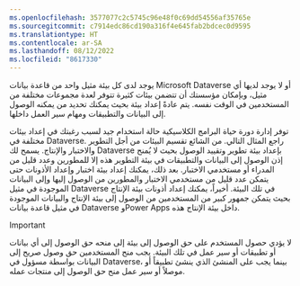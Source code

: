 ```yaml
---
ms.openlocfilehash: 3577077c2c5745c96e48f0c69dd54556af35765e
ms.sourcegitcommit: c7914edc86cd190a316f4e645fab2bdcec0d9595
ms.translationtype: HT
ms.contentlocale: ar-SA
ms.lasthandoff: 08/12/2022
ms.locfileid: "8617330"
---
```

يوجد لدى كل بيئة مثيل واحد من قاعدة بيانات Microsoft Dataverse أو لا يوجد لديها أي مثيل، وبإمكان مؤسستك أن تتضمن بيئات كثيرة تتوفر لعدة مجموعات مختلفة من المستخدمين في الوقت نفسه. يتم عادةً إعداد بيئة بحيث يمكنك تحديد من يمكنه الوصول إلى البيانات والتطبيقات ومهام سير العمل داخلها.

توفر إدارة دورة حياة البرامج الكلاسيكية حالة استخدام جيد لسبب رغبتك في إعداد بيئات مختلفة في Dataverse.
راجع المثال التالي. من الشائع تقسيم البيئات من أجل التطوير والاختبار والإنتاج. يسمح لك Dataverse بإعداد بيئة تطوير وتقييد الوصول بحيث لا يُمنح إذن الوصول إلى البيانات والتطبيقات في بيئة التطوير هذه إلا للمطورين وعدد قليل من المدراء أو مستخدمي الاختبار. بعد ذلك، يمكنك إعداد بيئة اختبار وإعداد الأذونات حتى يتمكن عدد قليل من مستخدمي الاختبار والمطورين من الوصول إليها وإلى البيانات الموجودة في مثيل Dataverse في تلك البيئة. أخيراً، يمكنك إعداد أذونات بيئة الإنتاج بحيث يتمكن جمهور كبير من المستخدمين من الوصول إلى بيئة الإنتاج والبيانات الموجودة في مثيل قاعدة بيانات Dataverse وPower Apps داخل بيئة الإنتاج هذه.

> [!IMPORTANT]
> لا يؤدي حصول المستخدم على حق الوصول إلى بيئة إلى منحه حق الوصول إلى أي بيانات أو تطبيقات أو سير عمل في تلك البيئة. يجب منح المستخدمين حق وصول صريح إلى البيانات بواسطة مسؤول في Dataverse، بينما يجب على المنشئ الذي ينشئ تطبيقاً أو موصلاً أو سير عمل منح حق الوصول إلى منتجات عمله.
 

